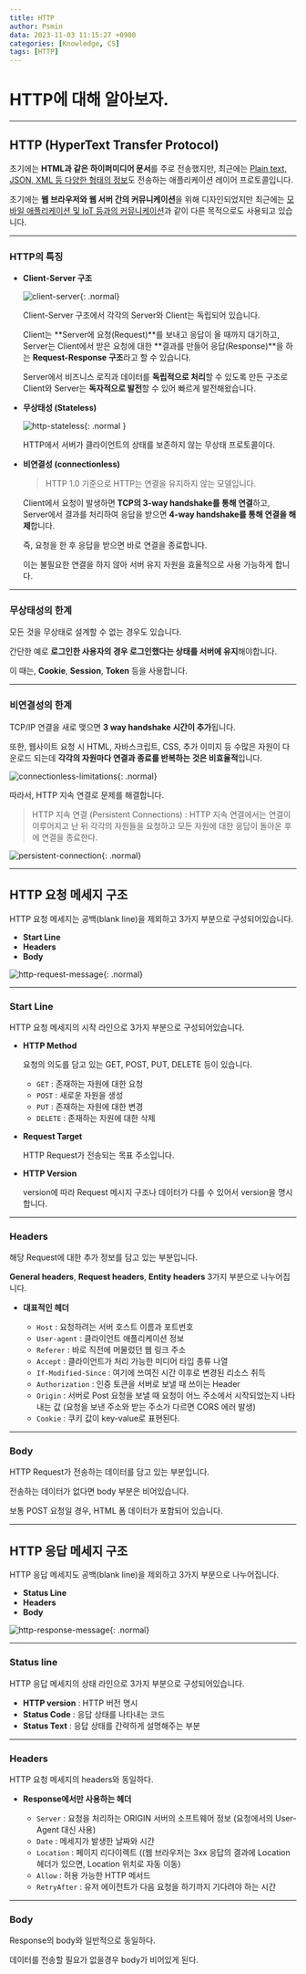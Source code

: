 ```yaml
---
title: HTTP
author: Psmin
data: 2023-11-03 11:15:27 +0900
categories: [Knowledge, CS]
tags: [HTTP]
---
```


# HTTP에 대해 알아보자.

---

## HTTP (HyperText Transfer Protocol)

초기에는 **HTML과 같은 하이퍼미디어 문서**를 주로 전송했지만, 최근에는 <u>Plain text, JSON, XML 등 다양한 형태의 정보</u>도 전송하는 애플리케이션 레이어 프로토콜입니다.

초기에는 **웹 브라우저와 웹 서버 간의 커뮤니케이션**을 위해 디자인되었지만 최근에는 <u>모바일 애플리케이션 및 IoT 등과의 커뮤니케이션</u>과 같이 다른 목적으로도 사용되고 있습니다.

---

### HTTP의 특징

- **Client-Server 구조**

  ![client-server](/assets/img/client-server.png){: .normal}

  Client-Server 구조에서 각각의 Server와 Client는 독립되어 있습니다.

  Client는 **Server에 요청(Request)**를 보내고 응답이 올 때까지 대기하고, Server는 Client에서 받은 요청에 대한 **결과를 만들어 응답(Response)**을 하는 **Request-Response 구조**라고 할 수 있습니다.

  Server에서 비즈니스 로직과 데이터를 **독립적으로 처리**할 수 있도록 만든 구조로 Client와 Server는 **독자적으로 발전**할 수 있어 빠르게 발전해왔습니다.

- **무상태성 (Stateless)**

  ![http-stateless](/assets/img/http-stateless.png){: .normal }

  HTTP에서 서버가 클라이언트의 상태를 보존하지 않는 무상태 프로토콜이다.

- **비연결성 (connectionless)**

  > HTTP 1.0 기준으로 HTTP는 연결을 유지하지 않는 모델입니다.

  Client에서 요청이 발생하면 **TCP의 3-way handshake를 통해 연결**하고, Server에서 결과를 처리하여 응답을 받으면 **4-way handshake를 통해 연결을 해제**합니다.

  즉, 요청을 한 후 응답을 받으면 바로 연결을 종료합니다.

  이는 불필요한 연결을 하지 않아 서버 유지 자원을 효율적으로 사용 가능하게 합니다.

---

### 무상태성의 한계

모든 것을 무상태로 설계할 수 없는 경우도 있습니다.

간단한 예로 **로그인한 사용자의 경우 로그인했다는 상태를 서버에 유지**해야합니다.

이 때는, **Cookie**, **Session**, **Token** 등을 사용합니다.

---

### 비연결성의 한계

TCP/IP 연결을 새로 맺으면 **3 way handshake 시간이 추가**됩니다.

또한, 웹사이트 요청 시 HTML, 자바스크립트, CSS, 추가 이미지 등 수많은 자원이 다운로드 되는데 **각각의 자원마다 연결과 종료를 반복하는 것은 비효율적**입니다.

![connectionless-limitations](/assets/img/connectionless-limitations.png){: .normal}

따라서, HTTP 지속 연결로 문제를 해결합니다.

> HTTP 지속 연결 (Persistent Connections)
> : HTTP 지속 연결에서는 연결이 이루어지고 난 뒤 각각의 자원들을 요청하고 모든 자원에 대한 응답이 돌아온 후에 연결을 종료한다.

![persistent-connection](/assets/img/persistent-connection.png){: .normal}

---

## HTTP 요청 메세지 구조

HTTP 요청 메세지는 공백(blank line)을 제외하고 3가지 부분으로 구성되어있습니다.

- **Start Line**
- **Headers**
- **Body**

![http-request-message](/assets/img/http-request-message.png){: .normal}

---

### Start Line

HTTP 요청 메세지의 시작 라인으로 3가지 부분으로 구성되어있습니다.

- **HTTP Method**

  요청의 의도를 담고 있는 GET, POST, PUT, DELETE 등이 있습니다.

  - `GET` : 존재하는 자원에 대한 요청
  - `POST` : 새로운 자원을 생성
  - `PUT` : 존재하는 자원에 대한 변경
  - `DELETE` : 존재하는 자원에 대한 삭제

- **Request Target**

  HTTP Request가 전송되는 목표 주소입니다.

- **HTTP Version**

  version에 따라 Request 메시지 구조나 데이터가 다를 수 있어서 version을 명시합니다.

---

### Headers

해당 Request에 대한 추가 정보를 담고 있는 부분입니다.

**General headers**, **Request headers**, **Entity headers** 3가지 부분으로 나누어집니다.

- **대표적인 헤더**

  - `Host` : 요청하려는 서버 호스트 이름과 포트번호
  - `User-agent` : 클라이언트 애플리케이션 정보
  - `Referer` : 바로 직전에 머물렀던 웹 링크 주소
  - `Accept` : 클라이언트가 처리 가능한 미디어 타입 종류 나열
  - `If-Modified-Since` : 여기에 쓰여진 시간 이후로 변경된 리소스 취득
  - `Authorization` : 인증 토큰을 서버로 보낼 때 쓰이는 Header
  - `Origin` : 서버로 Post 요청을 보낼 때 요청이 어느 주소에서 시작되었는지 나타내는 값 (요청을 보낸 주소와 받는 주소가 다르면 CORS 에러 발생)
  - `Cookie` : 쿠키 값이 key-value로 표현된다.

---

### Body

HTTP Request가 전송하는 데이터를 담고 있는 부분입니다.

전송하는 데이터가 없다면 body 부분은 비어있습니다.

보통 POST 요청일 경우, HTML 폼 데이터가 포함되어 있습니다.

---

## HTTP 응답 메세지 구조

HTTP 응답 메세지도 공백(blank line)을 제외하고 3가지 부분으로 나누어집니다.

- **Status Line**
- **Headers**
- **Body**

![http-response-message](/assets/img/http-response-message.png){: .normal}

---

### Status line

HTTP 응답 메세지의 상태 라인으로 3가지 부분으로 구성되어있습니다.

- **HTTP version** : HTTP 버전 명시
- **Status Code** : 응답 상태를 나타내는 코드
- **Status Text** : 응답 상태를 간략하게 설명해주는 부분

---

### Headers

HTTP 요청 메세지의 headers와 동일하다.

- **Response에서만 사용하는 헤더**

  - `Server` : 요청을 처리하는 ORIGIN 서버의 소프트웨어 정보 (요청에서의 User-Agent 대신 사용)
  - `Date` : 메세지가 발생한 날짜와 시간
  - `Location` : 페이지 리다이렉트 ((웹 브라우저는 3xx 응답의 결과에 Location 헤더가 있으면, Location 위치로 자동 이동)
  - `Allow` : 허용 가능한 HTTP 메서드
  - `RetryAfter` : 유저 에이전트가 다음 요청을 하기까지 기다려야 하는 시간

---

### Body

Response의 body와 일반적으로 동일하다.

데이터를 전송할 필요가 없을경우 body가 비어있게 된다.

